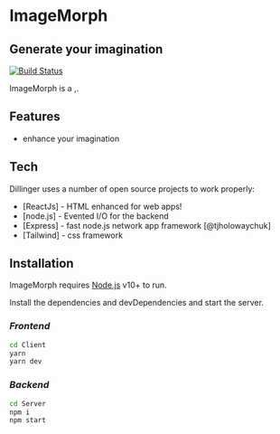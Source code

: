 # ImageMorph
## Generate your imagination  

[![Build Status](https://travis-ci.org/joemccann/dillinger.svg?branch=master)](https://travis-ci.org/joemccann/dillinger)

ImageMorph is a ,.


## Features

- enhance your imagination 


## Tech

Dillinger uses a number of open source projects to work properly:

- [ReactJs] - HTML enhanced for web apps!
- [node.js] - Evented I/O for the backend
- [Express] - fast node.js network app framework [@tjholowaychuk]
- [Tailwind] - css framework


## Installation

ImageMorph requires [Node.js](https://nodejs.org/) v10+ to run.

Install the dependencies and devDependencies and start the server.

### **_Frontend_**
```sh
cd Client
yarn
yarn dev
```
### **_Backend_**
```sh
cd Server
npm i
npm start
```

